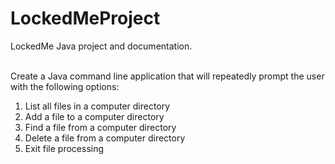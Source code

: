 # LockedMeProject
LockedMe Java project and documentation.
<br><br>

Create a Java command line application that will repeatedly prompt the user with the following options:
<ol>
    <li>List all files in a computer directory</li>
    <li>Add a file to a computer directory</li>
    <li>Find a file from a computer directory</li>
    <li>Delete a file from a computer directory</li>
    <li>Exit file processing</li>  
</ol>

